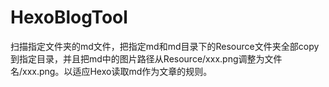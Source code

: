 # HexoBlogTool

扫描指定文件夹的md文件，把指定md和md目录下的Resource文件夹全部copy到指定目录，并且把md中的图片路径从Resource/xxx.png调整为文件名/xxx.png。以适应Hexo读取md作为文章的规则。
